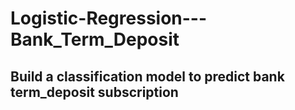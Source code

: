 # Logistic-Regression---Bank_Term_Deposit

## Build a classification model to predict bank term_deposit subscription


